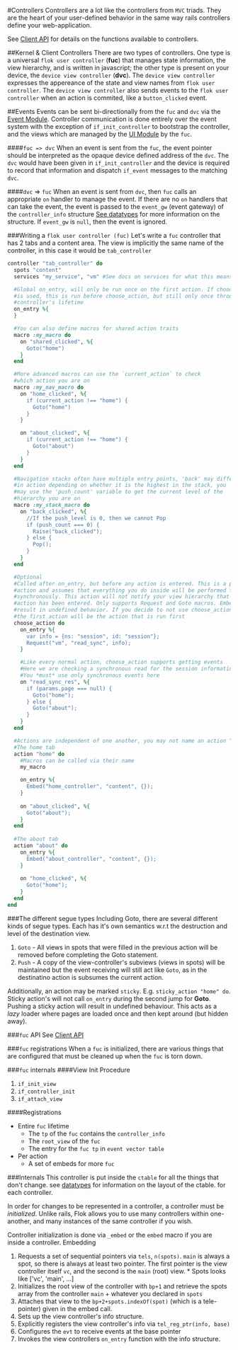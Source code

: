 #Controllers
Controllers are a lot like the controllers from `MVC` triads. They are the heart of your user-defined behavior in the same way rails controllers define your web-application.

See [Client API](./client_api.md) for details on the functions available to controllers.

##Kernel & Client Controllers
There are two types of controllers.  One type is a universal `flok user controller` (**fuc**) that manages state information, the view hierarchy, and is written in javascript; the other type is present on your device, the `device view controller` (**dvc**). The `device view controller` expresses the appereance of the state and view names from `flok user controller`.  The `device view controller` also sends events to the `flok user controller` when an action is commited, like a `button_clicked` event.

##Events
Events can be sent bi-directionally from the `fuc` and `dvc` via the [Event Module](./mod/event.md).  Controller communication is done entirely over the event system with the exception of `if_init_controller` to bootstrap the controller, and the views which are managed by the [UI Module](./mod/ui.md) by the `fuc`.

####`fuc => dvc`
When an event is sent from the `fuc`, the event pointer should be interpreted as the opaque device defined address of the `dvc`. The `dvc` would have been given in `if_init_controller` and the device is required to record that information and dispatch `if_event` messages to the matching `dvc`.

####`dvc` => `fuc`
When an event is sent from `dvc`, then `fuc` calls an appropriate `on` handler to manage the event. If there are no `on` handlers that can take the
event, the event is passed to the `event_gw` (event gateway) of the `controller_info` structure [See datatypes](./datatypes.md) for more information
on the structure. If `event_gw` is `null`, then the event is ignored.

###Writing a `flok user controller (fuc)`
Let's write a `fuc` controller that has 2 tabs and a content area. The view is implicitly the same name of the controller, in this case it would be
`tab_controller`

```ruby
controller "tab_controller" do
  spots "content"
  services "my_service", "vm" #See docs on services for what this means

  #Global on_entry, will only be run once on the first action. If chooose_action
  #is used, this is run before choose_action, but still only once throughout this
  #controller's lifetime
  on_entry %{
  }

  #You can also define macros for shared action traits
  macro :my_macro do
    on "shared_clicked", %{
      Goto("home")
    }
  end

  #More advanced macros can use the `current_action` to check
  #which action you are on
  macro :my_nav_macro do
    on "home_clicked", %{
      if (current_action !== "home") {
        Goto("home")
      }
    }

    on "about_clicked", %{
      if (current_action !== "home") {
        Goto("about")
      }
    }
  end

  #Navigation stacks often have multiple entry points, 'back' may differ
  #in action depending on whether it is the highest in the stack, you
  #may use the 'push_count' variable to get the current level of the
  #hierarchy you are on
  macro :my_stack_macro do
    on "back_clicked", %{
      //If the push_level is 0, then we cannot Pop
      if (push_count === 0) {
        Raise("back_clicked");
      } else {
        Pop();
      }
    }
  end

  #Optional
  #Called after on_entry, but before any action is entered. This is a pseudo
  #action and assumes that everything you do inside will be performed fully
  #synchronously. This action will not notify your view hierarchy that the
  #action has been entered. Only supports Request and Goto macros. Embedding will
  #result in undefined behavior. If you decide to not use choose_action then
  #the first action will be the action that is run first
  choose_action do
    on_entry %{
      var info = {ns: "session", id: "session"};
      Request("vm", "read_sync", info);
    }

    #Like every normal action, choose_action supports getting events
    #Here we are checking a synchronous read for the session information
    #You *must* use only synchronous events here
    on "read_sync_res", %{
      if (params.page === null) {
        Goto("home");
      } else {
        Goto("about");
      }
    }
  end

  #Actions are independent of one another, you may not name an action "choose_action"
  #The home tab
  action "home" do
    #Macros can be called via their name
    my_macro

    on_entry %{
      Embed("home_controller", "content", {});
    }
    
    on "about_clicked", %{
      Goto("about");
    }
  end
  
  #The about tab
  action "about" do
    on_entry %{
      Embed("about_controller", "content", {});
    }
    
    on "home_clicked", %{
      Goto("home");
    }
  end
end
```

###The different segue types
Including Goto, there are several different kinds of segue types.  Each has it's own semantics w.r.t the destruction and level of the destination view.

  1. `Goto` - All views in spots that were filled in the previous action will be removed before completing the Goto statement.
  2. `Push` - A copy of the view-controller's subviews (views in spots) will be maintained but the event receiving will still act like `Goto`, as in the destinatino action is subsumes the current action.

Additionally, an action may be marked `sticky`. E.g. `sticky_action "home" do`. Sticky action's will not call `on_entry` during the second jump for **Goto**. Pushing a sticky action
will result in undefined behaviour. This acts as a *lazy* loader where pages are loaded once and then kept around (but hidden away).

###`fuc` API
  See [Client API](./client_api.md)

###`fuc` registrations
When a `fuc` is initialized, there are various things that are configured that must be cleaned up when the `fuc` is torn down.

###`fuc` internals
####View Init Procedure
  1. `if_init_view`
  2. `if_controller_init`
  3. `if_attach_view`

####Registrations
  * Entire `fuc` lifetime
    * The `tp` of the `fuc` contains the `controller_info`
    * The `root_view` of the `fuc`
    * The entry for the `fuc tp` in `event vector table`
  * Per action
    * A set of embeds for more `fuc`

###Internals
This controller is put inside the `ctable` for all the things that don't change. see [datatypes](./datatypes.md) for information on the layout of the ctable.
for each controller.

In order for changes to be represented in a controller, a controller must be *initialized*. Unlike rails, Flok allows you to use many controllers within one-another,
and many instances of the same controller if you wish. 

Controller initialization is done via `_embed` or the `embed` macro if you are inside a controller. Embedding
  1. Requests a set of sequential pointers via `tels`, `n(spots)`.  `main` is always a spot, so there is always at least two pointer. The first pointer is the view controller itself `vc`, and the second is the `main` (root) view.
    * Spots looks like ['vc', 'main', ...]
  2. Initializes the root view of the controller with `bp+1` and retrieve the spots array from the controller `main` + whatever you declared in `spots`
  3. Attaches that view to the `bp+2+spots.indexOf(spot)` (which is a tele-pointer) given in the embed call.
  4. Sets up the view controller's info structure.
  5. Explicitly registers the view controller's info via `tel_reg_ptr(info, base)`
  6. Configures the `evt` to receive events at the base pointer
  6. Invokes the view controllers `on_entry` function with the info structure.

